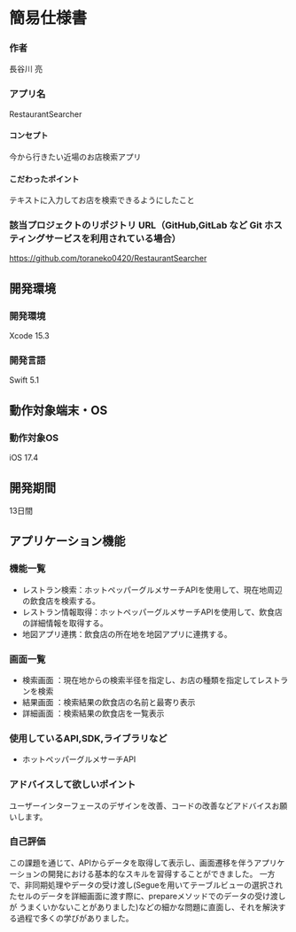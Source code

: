 # 簡易仕様書

### 作者
長谷川 亮
### アプリ名
RestaurantSearcher

#### コンセプト
今から行きたい近場のお店検索アプリ

#### こだわったポイント
テキストに入力してお店を検索できるようにしたこと

### 該当プロジェクトのリポジトリ URL（GitHub,GitLab など Git ホスティングサービスを利用されている場合）
https://github.com/toraneko0420/RestaurantSearcher

## 開発環境
### 開発環境
Xcode 15.3

### 開発言語
Swift 5.1

## 動作対象端末・OS
### 動作対象OS
iOS 17.4

## 開発期間
13日間

## アプリケーション機能

### 機能一覧
- レストラン検索：ホットペッパーグルメサーチAPIを使用して、現在地周辺の飲食店を検索する。
- レストラン情報取得：ホットペッパーグルメサーチAPIを使用して、飲食店の詳細情報を取得する。
- 地図アプリ連携：飲食店の所在地を地図アプリに連携する。

### 画面一覧
- 検索画面 ：現在地からの検索半径を指定し、お店の種類を指定してレストランを検索
- 結果画面 ：検索結果の飲食店の名前と最寄り表示
- 詳細画面 ：検索結果の飲食店を一覧表示


### 使用しているAPI,SDK,ライブラリなど
- ホットペッパーグルメサーチAPI

### アドバイスして欲しいポイント
ユーザーインターフェースのデザインを改善、コードの改善などアドバイスお願いします。

### 自己評価
この課題を通じて、APIからデータを取得して表示し、画面遷移を伴うアプリケーションの開発における基本的なスキルを習得することができました。
一方で、非同期処理やデータの受け渡し(Segueを用いてテーブルビューの選択されたセルのデータを詳細画面に渡す際に、prepareメソッドでのデータの受け渡しが
うまくいかないことがありました)などの細かな問題に直面し、それを解決する過程で多くの学びがありました。
